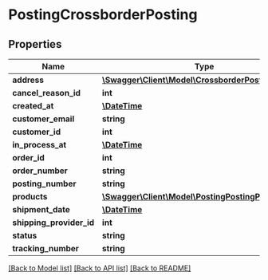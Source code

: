 # PostingCrossborderPosting

## Properties
Name | Type | Description | Notes
------------ | ------------- | ------------- | -------------
**address** | [**\Swagger\Client\Model\CrossborderPostingAddress**](CrossborderPostingAddress.md) |  | [optional] 
**cancel_reason_id** | **int** |  | [optional] 
**created_at** | [**\DateTime**](\DateTime.md) |  | [optional] 
**customer_email** | **string** |  | [optional] 
**customer_id** | **int** |  | [optional] 
**in_process_at** | [**\DateTime**](\DateTime.md) |  | [optional] 
**order_id** | **int** |  | [optional] 
**order_number** | **string** |  | [optional] 
**posting_number** | **string** |  | [optional] 
**products** | [**\Swagger\Client\Model\PostingPostingProduct[]**](PostingPostingProduct.md) |  | [optional] 
**shipment_date** | [**\DateTime**](\DateTime.md) |  | [optional] 
**shipping_provider_id** | **int** |  | [optional] 
**status** | **string** |  | [optional] 
**tracking_number** | **string** |  | [optional] 

[[Back to Model list]](../README.md#documentation-for-models) [[Back to API list]](../README.md#documentation-for-api-endpoints) [[Back to README]](../README.md)


